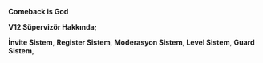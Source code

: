 **Comeback is God**

**V12 Süpervizör Hakkında;**

**İnvite Sistem**,
**Register Sistem**,
**Moderasyon Sistem**,
**Level Sistem**,
**Guard Sistem**,


